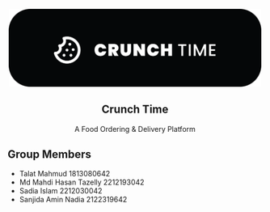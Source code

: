 <p align="center">
  <picture>
    <source srcset="text_logo_square.png" media="(prefers-color-scheme: dark)" width="500">
    <source srcset="text_logo_square.png" media="(prefers-color-scheme: dark)" width="500">
    <img src="text_logo_square.png" alt="Crunch Time Logo" width="500">
  </picture>
  <h2 align="center">
    Crunch Time
  </h2>

  <p align="center">
     A Food Ordering & Delivery Platform
    <br />
  </p>
</p>

## Group Members
- Talat Mahmud		 	    1813080642
- Md Mahdi Hasan Tazelly 	2212193042
- Sadia Islam 				2212030042
- Sanjida Amin Nadia 		2122319642
